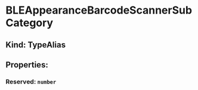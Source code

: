 # **BLEAppearanceBarcodeScannerSubCategory**

## **Kind: TypeAlias**

## **Properties**:

### Reserved: `number`
